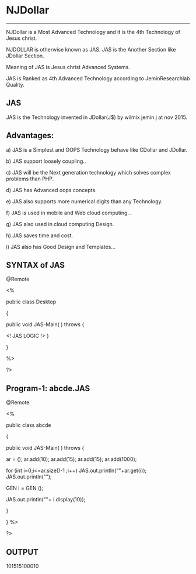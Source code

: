 # NJDollar
-----------

NJDollar   is a  Most  Advanced   Technology   and  it  is    the 4th   Technology   of  Jesus  christ.


NJDOLLAR is  otherwise   known  as  JAS. JAS  is  the  Another  Section  like  JDollar Section.


Meaning of  JAS  is  Jesus christ  Advanced  Systems.

JAS   is   Ranked  as   4th  Advanced  Technology  according  to JeminResearchlab Quality.

JAS 
---

JAS   is  the   Technology   invented   in  JDollar(J$)  by  wilmix  jemin j  at  nov  2015.


Advantages:
----------

a)  JAS   is   a   Simplest  and   OOPS   Technology   behave  like CDollar and  JDollar.

b)  JAS  support  loosely   coupling..

c)  JAS   will  be   the  Next  generation technology  which solves   complex  problems  than PHP.

d)  JAS  has Advanced   oops  concepts.

e)  JAS  also   supports  more   numerical  digits   than  any Technology.


f)  JAS  is  used  in  mobile  and  Web cloud  computing...


g)  JAS  also  used  in cloud  computing  Design.

h) JAS  saves   time  and  cost.

i)  JAS  also  has   Good  Design  and  Templates...



SYNTAX  of JAS
--------------

<JAS>
@Remote


 

<%



public  class  Desktop

{





public void  JAS-Main( ) throws <EXE>
{

<!  JAS  LOGIC  !>
}   

}

%>

?>




Program-1: abcde.JAS
----------


<JAS>
@Remote


 

<%





public  class  abcde

{





public void  JAS-Main( ) throws <EXE>
{




<AList> <Integer>  ar  =  <NEW>  <AList> <Integer>();
ar.add(10);
ar.add(15);
ar.add(15);
ar.add(1000);


for  (int  i=0;i<=ar.size()-1 ;i++)
JAS.out.println(""+ar.get(i));
JAS.out.println("");

GEN  i  = <NEW> GEN ();
  
 JAS.out.println(""+ i.display(10));

}

}
%>

?>



OUTPUT
------

 101515100010

